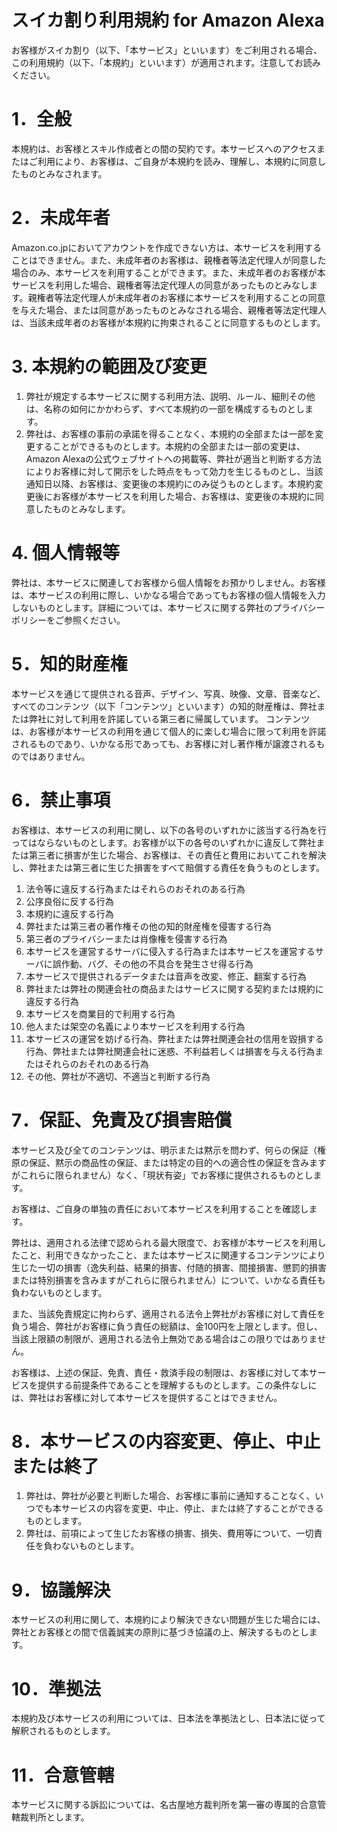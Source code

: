 # スイカ割り利用規約 for Amazon Alexa


お客様がスイカ割り（以下、「本サービス」といいます）をご利用される場合、この利用規約（以下、「本規約」といいます）が適用されます。注意してお読みください。

# 1．全般

本規約は、お客様とスキル作成者との間の契約です。本サービスへのアクセスまたはご利用により、お客様は、ご自身が本規約を読み、理解し、本規約に同意したものとみなされます。

# 2．未成年者

Amazon.co.jpにおいてアカウントを作成できない方は、本サービスを利用することはできません。また、未成年者のお客様は、親権者等法定代理人が同意した場合のみ、本サービスを利用することができます。また、未成年者のお客様が本サービスを利用した場合、親権者等法定代理人の同意があったものとみなします。親権者等法定代理人が未成年者のお客様に本サービスを利用することの同意を与えた場合、または同意があったものとみなされる場合、親権者等法定代理人は、当該未成年者のお客様が本規約に拘束されることに同意するものとします。

# 3. 本規約の範囲及び変更

1. 弊社が規定する本サービスに関する利用方法、説明、ルール、細則その他は、名称の如何にかかわらず、すべて本規約の一部を構成するものとします。 
1. 弊社は、お客様の事前の承諾を得ることなく、本規約の全部または一部を変更することができるものとします。本規約の全部または一部の変更は、Amazon Alexaの公式ウェブサイトへの掲載等、弊社が適当と判断する方法によりお客様に対して開示をした時点をもって効力を生じるものとし、当該通知日以降、お客様は、変更後の本規約にのみ従うものとします。本規約変更後にお客様が本サービスを利用した場合、お客様は、変更後の本規約に同意したものとみなします。

# 4. 個人情報等

弊社は、本サービスに関連してお客様から個人情報をお預かりしません。お客様は、本サービスの利用に際し、いかなる場合であってもお客様の個人情報を入力しないものとします。詳細については、本サービスに関する弊社のプライバシーポリシーをご参照ください。

# 5．知的財産権

本サービスを通じて提供される音声、デザイン、写真、映像、文章、音楽など、すべてのコンテンツ（以下「コンテンツ」といいます）の知的財産権は、弊社または弊社に対して利用を許諾している第三者に帰属しています。 コンテンツは、お客様が本サービスの利用を通じて個人的に楽しむ場合に限って利用を許諾されるものであり、いかなる形であっても、お客様に対し著作権が譲渡されるものではありません。

# 6．禁止事項

お客様は、本サービスの利用に関し、以下の各号のいずれかに該当する行為を行ってはならないものとします。お客様が以下の各号のいずれかに違反して弊社または第三者に損害が生じた場合、お客様は、その責任と費用においてこれを解決し、弊社または第三者に生じた損害をすべて賠償する責任を負うものとします。

1. 法令等に違反する行為またはそれらのおそれのある行為
1. 公序良俗に反する行為
1. 本規約に違反する行為
1. 弊社または第三者の著作権その他の知的財産権を侵害する行為
1. 第三者のプライバシーまたは肖像権を侵害する行為
1. 本サービスを運営するサーバに侵入する行為または本サービスを運営するサーバに誤作動、バグ、その他の不具合を発生させ得る行為
1. 本サービスで提供されるデータまたは音声を改変、修正、翻案する行為
1. 弊社または弊社の関連会社の商品またはサービスに関する契約または規約に違反する行為
1. 本サービスを商業目的で利用する行為
1. 他人または架空の名義により本サービスを利用する行為
1. 本サービスの運営を妨げる行為、弊社または弊社関連会社の信用を毀損する行為、弊社または弊社関連会社に迷惑、不利益若しくは損害を与える行為またはそれらのおそれのある行為
1. その他、弊社が不適切、不適当と判断する行為

# 7．保証、免責及び損害賠償

本サービス及び全てのコンテンツは、明示または黙示を問わず、何らの保証（権原の保証、黙示の商品性の保証、または特定の目的への適合性の保証を含みますがこれらに限られません）なく、「現状有姿」でお客様に提供されるものとします。

お客様は、ご自身の単独の責任において本サービスを利用することを確認します。

弊社は、適用される法律で認められる最大限度で、お客様が本サービスを利用したこと、利用できなかったこと、または本サービスに関連するコンテンツにより生じた一切の損害（逸失利益、結果的損害、付随的損害、間接損害、懲罰的損害または特別損害を含みますがこれらに限られません）について、いかなる責任も負わないものとします。

また、当該免責規定に拘わらず、適用される法令上弊社がお客様に対して責任を負う場合、弊社がお客様に負う責任の総額は、金100円を上限とします。但し、当該上限額の制限が、適用される法令上無効である場合はこの限りではありません。

お客様は、上述の保証、免責、責任・救済手段の制限は、お客様に対して本サービスを提供する前提条件であることを理解するものとします。この条件なしには、弊社はお客様に対して本サービスを提供することはできません。

# 8．本サービスの内容変更、停止、中止または終了

1. 弊社は、弊社が必要と判断した場合、お客様に事前に通知することなく、いつでも本サービスの内容を変更、中止、停止、または終了することができるものとします。 
1. 弊社は、前項によって生じたお客様の損害、損失、費用等について、一切責任を負わないものとします。

# 9．協議解決

本サービスの利用に関して、本規約により解決できない問題が生じた場合には、弊社とお客様との間で信義誠実の原則に基づき協議の上、解決するものとします。

# 10．準拠法

本規約及び本サービスの利用については、日本法を準拠法とし、日本法に従って解釈されるものとします。

# 11．合意管轄

本サービスに関する訴訟については、名古屋地方裁判所を第一審の専属的合意管轄裁判所とします。

